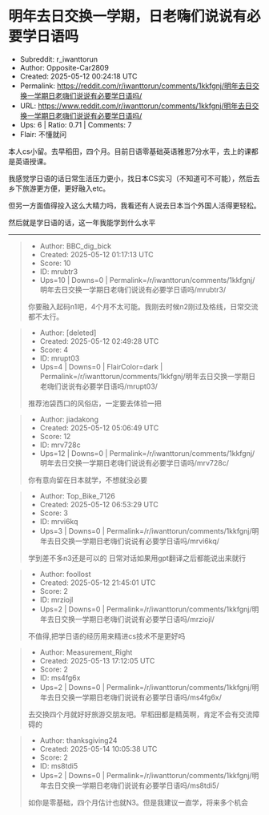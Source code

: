 # 明年去日交换一学期，日老嗨们说说有必要学日语吗

- Subreddit: r_iwanttorun
- Author: Opposite-Car2809
- Created: 2025-05-12 00:24:18 UTC
- Permalink: https://reddit.com/r/iwanttorun/comments/1kkfgnj/明年去日交换一学期日老嗨们说说有必要学日语吗/
- URL: https://www.reddit.com/r/iwanttorun/comments/1kkfgnj/明年去日交换一学期日老嗨们说说有必要学日语吗/
- Ups: 6 | Ratio: 0.71 | Comments: 7
- Flair: 不懂就问


本人cs小留。去早稻田，四个月。目前日语零基础英语雅思7分水平，去上的课都是英语授课。

我感觉学日语的话日常生活压力更小，找日本CS实习（不知道可不可能），然后去乡下旅游更方便，更好融入etc。

但另一方面值得投入这么大精力吗，我看还有人说去日本当个外国人活得更轻松。

然后就是学日语的话，这一年我能学到什么水平


---

> - Author: BBC_dig_bick
> - Created: 2025-05-12 01:17:13 UTC
> - Score: 10
> - ID: mrubtr3
> - Ups=10 | Downs=0 | Permalink=/r/iwanttorun/comments/1kkfgnj/明年去日交换一学期日老嗨们说说有必要学日语吗/mrubtr3/
>
> 你要融入起码n1吧，4个月不太可能。我刚去时候n2刚过及格线，日常交流都不太行。

> - Author: [deleted]
> - Created: 2025-05-12 02:49:28 UTC
> - Score: 4
> - ID: mrupt03
> - Ups=4 | Downs=0 | FlairColor=dark | Permalink=/r/iwanttorun/comments/1kkfgnj/明年去日交换一学期日老嗨们说说有必要学日语吗/mrupt03/
>
> 推荐池袋西口的风俗店，一定要去体验一把

> - Author: jiadakong
> - Created: 2025-05-12 05:06:49 UTC
> - Score: 12
> - ID: mrv728c
> - Ups=12 | Downs=0 | Permalink=/r/iwanttorun/comments/1kkfgnj/明年去日交换一学期日老嗨们说说有必要学日语吗/mrv728c/
>
> 你有意向留在日本就学，不想就没必要

> - Author: Top_Bike_7126
> - Created: 2025-05-12 06:53:29 UTC
> - Score: 3
> - ID: mrvi6kq
> - Ups=3 | Downs=0 | Permalink=/r/iwanttorun/comments/1kkfgnj/明年去日交换一学期日老嗨们说说有必要学日语吗/mrvi6kq/
>
> 学到差不多n3还是可以的 日常对话如果用gpt翻译之后都能说出来就行

> - Author: foollost
> - Created: 2025-05-12 21:45:01 UTC
> - Score: 2
> - ID: mrziojl
> - Ups=2 | Downs=0 | Permalink=/r/iwanttorun/comments/1kkfgnj/明年去日交换一学期日老嗨们说说有必要学日语吗/mrziojl/
>
> 不值得,把学日语的经历用来精进cs技术不是更好吗

> - Author: Measurement_Right
> - Created: 2025-05-13 17:12:05 UTC
> - Score: 2
> - ID: ms4fg6x
> - Ups=2 | Downs=0 | Permalink=/r/iwanttorun/comments/1kkfgnj/明年去日交换一学期日老嗨们说说有必要学日语吗/ms4fg6x/
>
> 去交换四个月就好好旅游交朋友吧。早稻田都是精英啊，肯定不会有交流障碍的

> - Author: thanksgiving24
> - Created: 2025-05-14 10:05:38 UTC
> - Score: 2
> - ID: ms8tdi5
> - Ups=2 | Downs=0 | Permalink=/r/iwanttorun/comments/1kkfgnj/明年去日交换一学期日老嗨们说说有必要学日语吗/ms8tdi5/
>
> 如你是零基础，四个月估计也就N3。但是我建议一直学，将来多个机会
